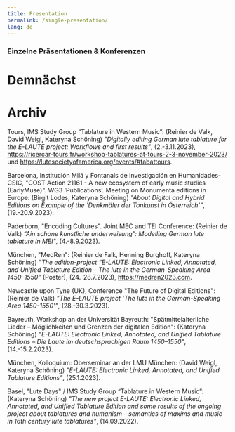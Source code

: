 ```yaml
---
title: Presentation
permalink: /single-presentation/
lang: de
---
```


### Einzelne Präsentationen & Konferenzen

# **Demnächst**


# **Archiv**

Tours, IMS Study Group “Tablature in Western Music”: (Reinier de Valk, David Weigl, Kateryna Schöning) _"Digitally editing German lute tablature for the E-LAUTE project: Workflows and first results"_, (2.-3.11.2023),  <https://ricercar-tours.fr/workshop-tablatures-at-tours-2-3-november-2023/> und <https://lutesocietyofamerica.org/events/#tabattours>.

Barcelona, Institución Milá y Fontanals de Investigación en Humanidades-CSIC, "COST Action 21161 - A new ecosystem of early music studies (EarlyMuse)". WG3 ‘Publications’. Meeting on Monumenta editions in Europe: (Birgit Lodes, Kateryna Schöning) _"About Digital and Hybrid Editions on Example of the 'Denkmäler der Tonkunst in Österreich'"_, (19.-20.9.2023).

Paderborn, "Encoding Cultures". Joint MEC and TEI Conference: (Reinier de Valk) _“Ain schone kunstliche underweisung”: Modelling German lute tablature in MEI"_, (4.-8.9.2023).

München, "MedRen": (Reinier de Falk, Henning Burghoff, Kateryna Schöning) _"The edition-project “E-LAUTE: Electronic Linked, Annotated, and Unified Tablature Edition –  The lute in the German-Speaking Area 1450–1550”_ (Poster), (24.-28.7.2023), <https://medren2023.com>.

Newcastle upon Tyne (UK), Conference "The Future of Digital Editions": (Reinier de Valk) _"The E-LAUTE project 'The lute in the German-Speaking Area 1450-1550'"_, (28.-30.3.2023).

Bayreuth, Workshop an der Universität Bayreuth: "Spätmittelalterliche Lieder – Möglichkeiten und Grenzen der digitalen Edition":  (Kateryna Schöning) _"E-LAUTE: Electronic Linked, Annotated, and Unified Tablature Editions – Die Laute im deutschsprachigen Raum 1450–1550"_, (14.-15.2.2023).

München, Kolloquium: Oberseminar an der LMU München: (David Weigl, Kateryna Schöning) _"E-LAUTE: Electronic Linked, Annotated, and Unified Tablature Editions"_, (25.1.2023).

Basel, "Lute Days" / IMS Study Group “Tablature in Western Music”: (Kateryna Schöning) _"The new project E-LAUTE: Electronic Linked, Annotated, and Unified Tablature Edition and some results of the ongoing project about tablatures and humanism – semantics of maxims and music in 16th century lute tablatures"_, (14.09.2022).










